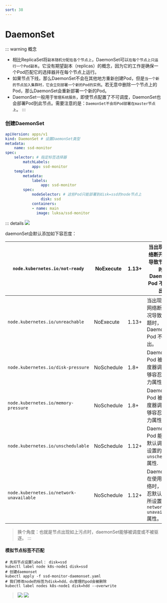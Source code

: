 ```yaml
---
sort: 38
---
```

# DaemonSet
::: warning 概念
- 相比ReplicaSet将`副本随机分配在各个节点上`，DaemonSet可以`在每个节点上只运行一个Pod副本`。它没有期望副本（replicas）的概念，因为它的工作是确保一个Pod匹配它的选择器并在每个节点上运行。
- 如果节点下线，那么DaemonSet不会在其他地方重新创建Pod，但是`当一个新的节点加入集群时，它会立刻部署一个新的Pod的实例`。若无意中删除一个节点上的Pod，那么DaemonSet会重新部署一个新的Pod。
- DaemonSet一般用于`管理系统服务`，即使节点配置了不可调度，DaemonSet也会部署Pod到此节点。需要注意的是：`DaemonSet不会将Pod部署在master节点上`。
:::

### 创建DaemonSet

```yaml
apiVersion: apps/v1
kind: DaemonSet # 设置DaemonSet类型
metadata:
	name: ssd-monitor
spec:
	selector: # 指定标签选择器
		matchLabels:
			app: ssd-monitor
	template:
		metadata:
			labels:
				app: ssd-monitor
		spec:
			nodeSelector: # 这些Pod只能部署到disk=ssd的node节点上
				disk: ssd
			containers:
			- name: main
			  image: luksa/ssd-monitor
```
::: details
![](https://fnos.leejay.top:9000/images/2025/01/21/fe463d9a-a241-4a4e-8429-c4fc2baa960e.png)

daemonSet会默认添加如下容忍度：

| `node.kubernetes.io/not-ready`           | NoExecute  | 1.13+ | 当出现类似网络断开的情况导致节点问题时，DaemonSet Pod 不会被逐出。 |
| ---------------------------------------- | ---------- | ----- | ------------------------------------------------------------ |
| `node.kubernetes.io/unreachable`         | NoExecute  | 1.13+ | 当出现类似于网络断开的情况导致节点问题时，DaemonSet Pod 不会被逐出。 |
| `node.kubernetes.io/disk-pressure`       | NoSchedule | 1.8+  | DaemonSet Pod 被默认调度器调度时能够容忍磁盘压力属性。       |
| `node.kubernetes.io/memory-pressure`     | NoSchedule | 1.8+  | DaemonSet Pod 被默认调度器调度时能够容忍内存压力属性。       |
| `node.kubernetes.io/unschedulable`       | NoSchedule | 1.12+ | DaemonSet Pod 能够容忍默认调度器所设置的 `unschedulable` 属性. |
| `node.kubernetes.io/network-unavailable` | NoSchedule | 1.12+ | DaemonSet 在使用宿主网络时，能够容忍默认调度器所设置的 `network-unavailable` 属性。 |

> 换个角度：也就是节点出现如上污点时，daemonSet能够被调度或不被驱逐。
:::


#### 模拟节点标签不匹配

```shell
# 先将节点设置label： disk=ssd
kubectl label node k8s-node1 disk=ssd
# 创建daemonset
kubectl apply -f ssd-monitor-daemonset.yaml
# 我们修改node的标签为disk=hdd，ds管理的pod会被删除
kubectl label nodes k8s-node1 disk=hdd --overwrite
```
> ![](https://fnos.leejay.top:9000/images/2025/01/21/1befb798-bd53-431c-b3ab-da5c47ccc506.png)
> ![](https://fnos.leejay.top:9000/images/2025/01/21/c6ae99cb-a36d-4df6-9a4f-b142460535a6.png)